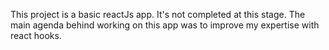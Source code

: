 This project is a basic reactJs app. It's not completed at this stage. The main agenda behind working on this app was to improve my expertise with react hooks.
